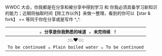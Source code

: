 

WWDC 大会，你我都是在分享和被分享中得到学习 和 你我必须具备学习新知识的能力；近期将抽取时间【除工作以外】来做一整理，看到的你可以【star & fork】 == 等同于你在分享或是写作 ^_^.

| `  ☕️ 分享是你我熟悉的味道 ☕️ 未完待续 ！` |
| :-: |
| :💥❤️💥: |
| `To be continued ☕️ Plain boiled water ☕️ To be continued` |
